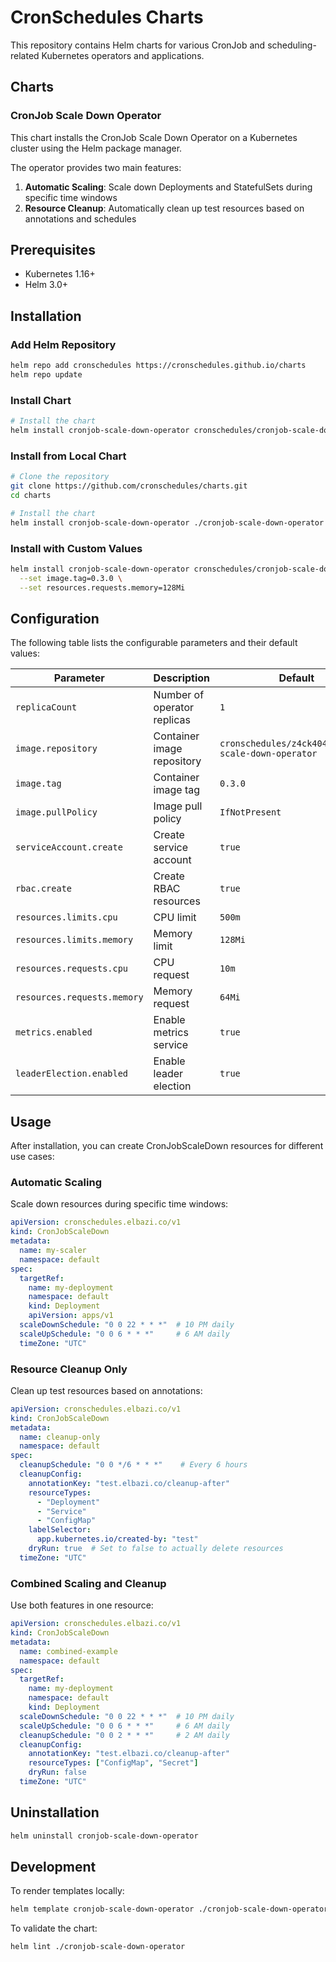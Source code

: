 # CronSchedules Charts

This repository contains Helm charts for various CronJob and scheduling-related Kubernetes operators and applications.

## Charts

### CronJob Scale Down Operator

This chart installs the CronJob Scale Down Operator on a Kubernetes cluster using the Helm package manager.

The operator provides two main features:
1. **Automatic Scaling**: Scale down Deployments and StatefulSets during specific time windows
2. **Resource Cleanup**: Automatically clean up test resources based on annotations and schedules

## Prerequisites

- Kubernetes 1.16+
- Helm 3.0+

## Installation

### Add Helm Repository

```bash
helm repo add cronschedules https://cronschedules.github.io/charts
helm repo update
```

### Install Chart

```bash
# Install the chart
helm install cronjob-scale-down-operator cronschedules/cronjob-scale-down-operator
```

### Install from Local Chart

```bash
# Clone the repository
git clone https://github.com/cronschedules/charts.git
cd charts

# Install the chart
helm install cronjob-scale-down-operator ./cronjob-scale-down-operator
```

### Install with Custom Values

```bash
helm install cronjob-scale-down-operator cronschedules/cronjob-scale-down-operator \
  --set image.tag=0.3.0 \
  --set resources.requests.memory=128Mi
```

## Configuration

The following table lists the configurable parameters and their default values:

| Parameter | Description | Default |
|-----------|-------------|---------|
| `replicaCount` | Number of operator replicas | `1` |
| `image.repository` | Container image repository | `cronschedules/z4ck404/cronjob-scale-down-operator` |
| `image.tag` | Container image tag | `0.3.0` |
| `image.pullPolicy` | Image pull policy | `IfNotPresent` |
| `serviceAccount.create` | Create service account | `true` |
| `rbac.create` | Create RBAC resources | `true` |
| `resources.limits.cpu` | CPU limit | `500m` |
| `resources.limits.memory` | Memory limit | `128Mi` |
| `resources.requests.cpu` | CPU request | `10m` |
| `resources.requests.memory` | Memory request | `64Mi` |
| `metrics.enabled` | Enable metrics service | `true` |
| `leaderElection.enabled` | Enable leader election | `true` |

## Usage

After installation, you can create CronJobScaleDown resources for different use cases:

### Automatic Scaling

Scale down resources during specific time windows:

```yaml
apiVersion: cronschedules.elbazi.co/v1
kind: CronJobScaleDown
metadata:
  name: my-scaler
  namespace: default
spec:
  targetRef:
    name: my-deployment
    namespace: default
    kind: Deployment
    apiVersion: apps/v1
  scaleDownSchedule: "0 0 22 * * *"  # 10 PM daily
  scaleUpSchedule: "0 0 6 * * *"     # 6 AM daily
  timeZone: "UTC"
```

### Resource Cleanup Only

Clean up test resources based on annotations:

```yaml
apiVersion: cronschedules.elbazi.co/v1
kind: CronJobScaleDown
metadata:
  name: cleanup-only
  namespace: default
spec:
  cleanupSchedule: "0 0 */6 * * *"    # Every 6 hours
  cleanupConfig:
    annotationKey: "test.elbazi.co/cleanup-after"
    resourceTypes:
      - "Deployment"
      - "Service"
      - "ConfigMap"
    labelSelector:
      app.kubernetes.io/created-by: "test"
    dryRun: true  # Set to false to actually delete resources
  timeZone: "UTC"
```

### Combined Scaling and Cleanup

Use both features in one resource:

```yaml
apiVersion: cronschedules.elbazi.co/v1
kind: CronJobScaleDown
metadata:
  name: combined-example
  namespace: default
spec:
  targetRef:
    name: my-deployment
    namespace: default
    kind: Deployment
  scaleDownSchedule: "0 0 22 * * *"  # 10 PM daily
  scaleUpSchedule: "0 0 6 * * *"     # 6 AM daily
  cleanupSchedule: "0 0 2 * * *"     # 2 AM daily
  cleanupConfig:
    annotationKey: "test.elbazi.co/cleanup-after"
    resourceTypes: ["ConfigMap", "Secret"]
    dryRun: false
  timeZone: "UTC"
```

## Uninstallation

```bash
helm uninstall cronjob-scale-down-operator
```

## Development

To render templates locally:

```bash
helm template cronjob-scale-down-operator ./cronjob-scale-down-operator
```

To validate the chart:

```bash
helm lint ./cronjob-scale-down-operator
```
